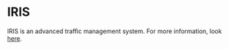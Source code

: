 # IRIS

IRIS is an advanced traffic management system.  For more information, look
[here](https://mnit-rtmc.github.io/iris/index.html).
